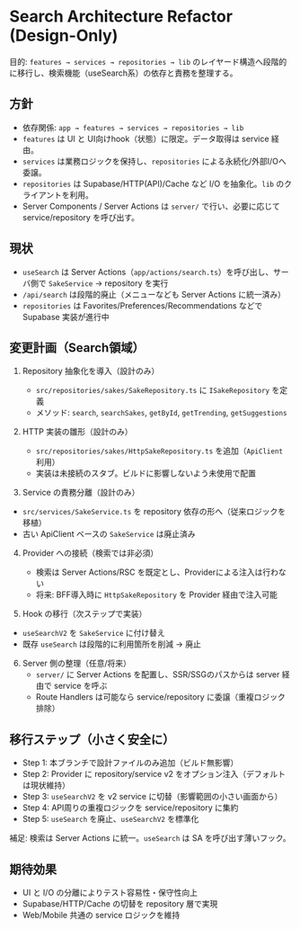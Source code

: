 # Search Architecture Refactor (Design-Only)

目的: `features → services → repositories → lib` のレイヤード構造へ段階的に移行し、検索機能（useSearch系）の依存と責務を整理する。

## 方針

- 依存関係: `app → features → services → repositories → lib`
- `features` は UI と UI向けhook（状態）に限定。データ取得は service 経由。
- `services` は業務ロジックを保持し、`repositories` による永続化/外部I/Oへ委譲。
- `repositories` は Supabase/HTTP(API)/Cache など I/O を抽象化。`lib` のクライアントを利用。
- Server Components / Server Actions は `server/` で行い、必要に応じて service/repository を呼び出す。

## 現状

- `useSearch` は Server Actions（`app/actions/search.ts`）を呼び出し、サーバ側で `SakeService` → repository を実行
- `/api/search` は段階的廃止（メニューなども Server Actions に統一済み）
- `repositories` は Favorites/Preferences/Recommendations などで Supabase 実装が進行中

## 変更計画（Search領域）

1. Repository 抽象化を導入（設計のみ）
   - `src/repositories/sakes/SakeRepository.ts` に `ISakeRepository` を定義
   - メソッド: `search`, `searchSakes`, `getById`, `getTrending`, `getSuggestions`

2. HTTP 実装の雛形（設計のみ）
   - `src/repositories/sakes/HttpSakeRepository.ts` を追加（`ApiClient` 利用）
   - 実装は未接続のスタブ。ビルドに影響しないよう未使用で配置

3. Service の責務分離（設計のみ）
  - `src/services/SakeService.ts` を repository 依存の形へ（従来ロジックを移植）
  - 古い ApiClient ベースの `SakeService` は廃止済み

4. Provider への接続（検索では非必須）
   - 検索は Server Actions/RSC を既定とし、Providerによる注入は行わない
   - 将来: BFF導入時に `HttpSakeRepository` を Provider 経由で注入可能

5. Hook の移行（次ステップで実装）
  - `useSearchV2` を `SakeService` に付け替え
   - 既存 `useSearch` は段階的に利用箇所を削減 → 廃止

6. Server 側の整理（任意/将来）
   - `server/` に Server Actions を配置し、SSR/SSGのパスからは server 経由で service を呼ぶ
   - Route Handlers は可能なら service/repository に委譲（重複ロジック排除）

## 移行ステップ（小さく安全に）

- Step 1: 本ブランチで設計ファイルのみ追加（ビルド無影響）
- Step 2: Provider に repository/service v2 をオプション注入（デフォルトは現状維持）
- Step 3: `useSearchV2` を v2 service に切替（影響範囲の小さい画面から）
- Step 4: API周りの重複ロジックを service/repository に集約
- Step 5: `useSearch` を廃止、`useSearchV2` を標準化

補足: 検索は Server Actions に統一。`useSearch` は SA を呼び出す薄いフック。

## 期待効果

- UI と I/O の分離によりテスト容易性・保守性向上
- Supabase/HTTP/Cache の切替を repository 層で実現
- Web/Mobile 共通の service ロジックを維持
